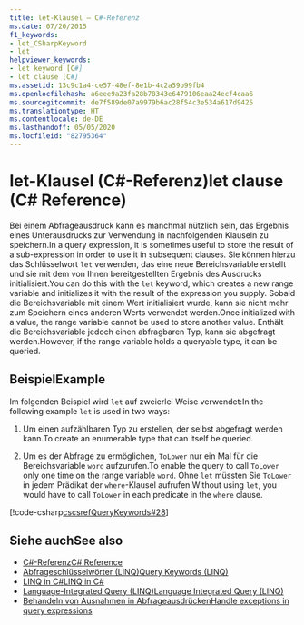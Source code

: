 ```yaml
---
title: let-Klausel – C#-Referenz
ms.date: 07/20/2015
f1_keywords:
- let_CSharpKeyword
- let
helpviewer_keywords:
- let keyword [C#]
- let clause [C#]
ms.assetid: 13c9c1a4-ce57-48ef-8e1b-4c2a59b99fb4
ms.openlocfilehash: a6eee9a23fa28b78343e6479106eaa24ecf4caa6
ms.sourcegitcommit: de7f589de07a9979b6ac28f54c3e534a617d9425
ms.translationtype: HT
ms.contentlocale: de-DE
ms.lasthandoff: 05/05/2020
ms.locfileid: "82795364"
---
```

# <a name="let-clause-c-reference"></a><span data-ttu-id="4ee57-102">let-Klausel (C#-Referenz)</span><span class="sxs-lookup"><span data-stu-id="4ee57-102">let clause (C# Reference)</span></span>

<span data-ttu-id="4ee57-103">Bei einem Abfrageausdruck kann es manchmal nützlich sein, das Ergebnis eines Unterausdrucks zur Verwendung in nachfolgenden Klauseln zu speichern.</span><span class="sxs-lookup"><span data-stu-id="4ee57-103">In a query expression, it is sometimes useful to store the result of a sub-expression in order to use it in subsequent clauses.</span></span> <span data-ttu-id="4ee57-104">Sie können hierzu das Schlüsselwort `let` verwenden, das eine neue Bereichsvariable erstellt und sie mit dem von Ihnen bereitgestellten Ergebnis des Ausdrucks initialisiert.</span><span class="sxs-lookup"><span data-stu-id="4ee57-104">You can do this with the `let` keyword, which creates a new range variable and initializes it with the result of the expression you supply.</span></span> <span data-ttu-id="4ee57-105">Sobald die Bereichsvariable mit einem Wert initialisiert wurde, kann sie nicht mehr zum Speichern eines anderen Werts verwendet werden.</span><span class="sxs-lookup"><span data-stu-id="4ee57-105">Once initialized with a value, the range variable cannot be used to store another value.</span></span> <span data-ttu-id="4ee57-106">Enthält die Bereichsvariable jedoch einen abfragbaren Typ, kann sie abgefragt werden.</span><span class="sxs-lookup"><span data-stu-id="4ee57-106">However, if the range variable holds a queryable type, it can be queried.</span></span>

## <a name="example"></a><span data-ttu-id="4ee57-107">Beispiel</span><span class="sxs-lookup"><span data-stu-id="4ee57-107">Example</span></span>

<span data-ttu-id="4ee57-108">Im folgenden Beispiel wird `let` auf zweierlei Weise verwendet:</span><span class="sxs-lookup"><span data-stu-id="4ee57-108">In the following example `let` is used in two ways:</span></span>

1. <span data-ttu-id="4ee57-109">Um einen aufzählbaren Typ zu erstellen, der selbst abgefragt werden kann.</span><span class="sxs-lookup"><span data-stu-id="4ee57-109">To create an enumerable type that can itself be queried.</span></span>

2. <span data-ttu-id="4ee57-110">Um es der Abfrage zu ermöglichen, `ToLower` nur ein Mal für die Bereichsvariable `word` aufzurufen.</span><span class="sxs-lookup"><span data-stu-id="4ee57-110">To enable the query to call `ToLower` only one time on the range variable `word`.</span></span> <span data-ttu-id="4ee57-111">Ohne `let` müssten Sie `ToLower` in jedem Prädikat der `where`-Klausel aufrufen.</span><span class="sxs-lookup"><span data-stu-id="4ee57-111">Without using `let`, you would have to call `ToLower` in each predicate in the `where` clause.</span></span>

[!code-csharp[cscsrefQueryKeywords#28](~/samples/snippets/csharp/VS_Snippets_VBCSharp/CsCsrefQueryKeywords/CS/Let.cs#28)]

## <a name="see-also"></a><span data-ttu-id="4ee57-112">Siehe auch</span><span class="sxs-lookup"><span data-stu-id="4ee57-112">See also</span></span>

- [<span data-ttu-id="4ee57-113">C#-Referenz</span><span class="sxs-lookup"><span data-stu-id="4ee57-113">C# Reference</span></span>](../index.md)
- [<span data-ttu-id="4ee57-114">Abfrageschlüsselwörter (LINQ)</span><span class="sxs-lookup"><span data-stu-id="4ee57-114">Query Keywords (LINQ)</span></span>](query-keywords.md)
- [<span data-ttu-id="4ee57-115">LINQ in C#</span><span class="sxs-lookup"><span data-stu-id="4ee57-115">LINQ in C#</span></span>](../../linq/index.md)
- [<span data-ttu-id="4ee57-116">Language-Integrated Query (LINQ)</span><span class="sxs-lookup"><span data-stu-id="4ee57-116">Language Integrated Query (LINQ)</span></span>](../../programming-guide/concepts/linq/index.md)
- [<span data-ttu-id="4ee57-117">Behandeln von Ausnahmen in Abfrageausdrücken</span><span class="sxs-lookup"><span data-stu-id="4ee57-117">Handle exceptions in query expressions</span></span>](../../linq/handle-exceptions-in-query-expressions.md)
